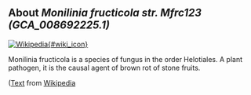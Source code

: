 
About *Monilinia fructicola str. Mfrc123 (GCA\_008692225.1)* 
--------------------------------------------------------------

[![Wikipedia](/img/wikipedia_logo_v2_en.png){#wiki_icon}](http://en.wikipedia.org/wiki/Monilinia_fructicola)

Monilinia fructicola is a species of fungus in the order Helotiales. A plant
pathogen, it is the causal agent of brown rot of stone fruits.

([Text](http://en.wikipedia.org/wiki/Monilinia_fructicola) from [Wikipedia](http://en.wikipedia.org/) 

